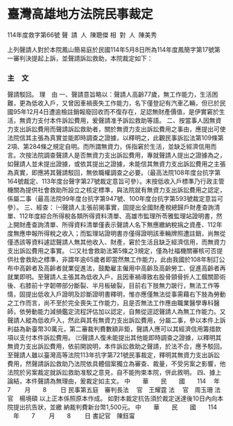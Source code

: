 # 臺灣高雄地方法院民事裁定
114年度救字第66號
聲  請  人  陳聰傑
相  對  人  陳美秀

上列聲請人對於本院鳳山簡易庭於民國114年5月8日所為114年度鳳簡字第17號第一審判決提起上訴，並聲請訴訟救助，本院裁定如下：
### 主　文
聲請駁回。
理　由
一、聲請意旨略以：聲請人高齡77歲，無工作能力，生活困難，更為低收入戶，又曾因車禍喪失工作能力，名下僅登記有汽車乙輛，但已於民國95年12月4日遭逾檢註銷報廢回收而不復存在，足認無財產價值，是伊實窘於生活，無資力支付本件訴訟費用，爰聲請准予訴訟救助等語。
二、按當事人因無資力支出訴訟費用而聲請訴訟救助者，關於無資力支出訴訟費用之事由，應提出可使法院信其主張為真實並能即時調查之證據，以釋明之，此觀民事訴訟法第109條第2項、第284條之規定自明。而所謂無資力，係指窘於生活，並缺乏經濟信用而言。次按法院調查聲請人是否無資力支出訴訟費用，專就聲請人提出之證據為之，如聲請人並未提出證據，或依其提出之證據，未能信其無資力支出訴訟費用之主張為真實，即應將其聲請駁回，無依職權調查之必要。（最高法院108年度台抗字第164號裁定、113年度台聲字第27號裁定意旨可參）。末按低收入戶標準乃行政主管機關為提供社會救助所設立之核定標準，與法院就有無資力支出訴訟費用之認定，係屬二事（最高法院99年度台抗字第947號、100年度台抗字第593號裁定意旨可參）。
三、經查：
㈠聲請人主張前揭事實，固提出全國財產稅總歸戶財產查詢清單、112年度綜合所得稅各類所得資料清單、高雄市監理所苓雅監理站證明書，然上開財產查詢清單、所得資料清單僅表示聲請人名下無應繳納稅捐之資產、112年度無應申報所得稅之收入；而監理站證明書亦僅得證明該車輛牌照遭註銷，尚無從僅憑該等資料遽認聲請人無其他收入、財產，窘於生活且缺乏經濟信用，而無資力支出訴訟費用之事實。
㈡又社會救助法第5條之3規定，僅為社福機關審核可否提供社會救助之標準，非謂年逾65歲者即當然無工作能力，此由我國於108年制訂公布中高齡者及高齡者就業促進法，鼓勵雇主僱用中高齡及高齡勞工、促進高齡者再就業即明。至聲請人主張其為低收入戶，且因車禍導致右股骨頸骨折人工髖關節術後、右膝前十字韌帶部分斷裂、半月板破裂，目前右下肢無力跛行，無法工作等情，固提出低收入戶證明及診斷證明書釋明，惟亦應僅無法從事需藉右下肢為勞動之工作而言，尚不至於完全喪失工作能力，且是否無法工作應由職業醫學專科醫師，依勞動能力減損鑑定流程評估加以認定，自無從逕認聲請人為無工作能力。又聲請人縱為低收戶入，然此與其有無資力支出訴訟費用，分屬二事，參以本件上訴利益為新臺幣30萬元，第二審裁判費數額非鉅，聲請人應可以其經濟信用籌措款項以支付本件訴訟費用。
㈢聲請人復未能提出其他能即時調查之證據，以釋明其無資力支出訴訟費用，依前開說明，本件訴訟救助之聲請，於法不合，應予駁回。至聲請人雖以臺灣高等法院113年抗字第721號民事裁定，釋明其無資力支出訴訟費用，然聲請訴訟救助乃法院依具體個案獨立為審查、裁量，不受另案之影響，他法院於另案裁定就訴訟救助准駁之意見，自不能拘束本院，併此敘明。
四、據上論結，本件聲請為無理由，爰裁定如主文。
中　　華　　民　　國　　114 　年　　7 　　月　　8 　　日
民事第五庭　審判長法　 官　王耀霆
法　 官　周玉珊
法　 官　楊境碩
以上正本係照原本作成。
如對本裁定抗告須於裁定送達後10日內向本院提出抗告狀，並繳
納裁判費新台幣1,500元。
中　　華　　民　　國　　114 　年　　7 　　月　　8 　　日
書記官　陳鈺甯

